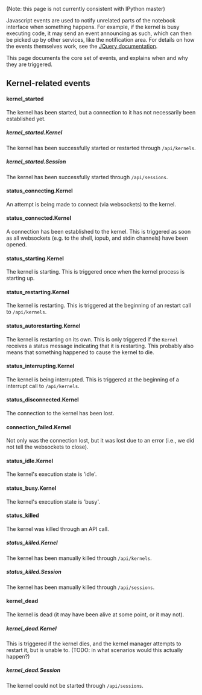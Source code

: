 (Note: this page is not currently consistent with IPython master)

Javascript events are used to notify unrelated parts of the notebook interface when something happens. For example, if the kernel is busy executing code, it may send an event announcing as such, which can then be picked up by other services, like the notification area. For details on how the events themselves work, see the [JQuery documentation](http://api.jquery.com/on/).

This page documents the core set of events, and explains when and why they are triggered.

## Kernel-related events

#### kernel_started

The kernel has been started, but a connection to it has not necessarily been established yet.

##### kernel_started.Kernel

The kernel has been successfully started or restarted through `/api/kernels`.

##### kernel_started.Session

The kernel has been successfully started through `/api/sessions`.

#### status_connecting.Kernel

An attempt is being made to connect (via websockets) to the kernel.

#### status_connected.Kernel

A connection has been established to the kernel. This is triggered as soon as all websockets (e.g. to the shell, iopub, and stdin channels) have been opened.

#### status_starting.Kernel

The kernel is starting. This is triggered once when the kernel process is starting up.

#### status_restarting.Kernel

The kernel is restarting. This is triggered at the beginning of an restart call to `/api/kernels`.

#### status_autorestarting.Kernel

The kernel is restarting on its own. This is only triggered if the `Kernel` receives a status message indicating that it is restarting. This probably also means that something happened to cause the kernel to die.

#### status_interrupting.Kernel

The kernel is being interrupted. This is triggered at the beginning of a interrupt call to `/api/kernels`.

#### status_disconnected.Kernel

The connection to the kernel has been lost.

#### connection_failed.Kernel

Not only was the connection lost, but it was lost due to an error (i.e., we did not tell the websockets to close).

#### status_idle.Kernel

The kernel's execution state is 'idle'.

#### status_busy.Kernel

The kernel's execution state is 'busy'.

#### status_killed

The kernel was killed through an API call.

##### status_killed.Kernel

The kernel has been manually killed through `/api/kernels`.

##### status_killed.Session

The kernel has been manually killed through `/api/sessions`.

#### kernel_dead

The kernel is dead (it may have been alive at some point, or it may not).

##### kernel_dead.Kernel

This is triggered if the kernel dies, and the kernel manager attempts to restart it, but is unable to. (TODO: in what scenarios would this actually happen?)

##### kernel_dead.Session

The kernel could not be started through `/api/sessions`.